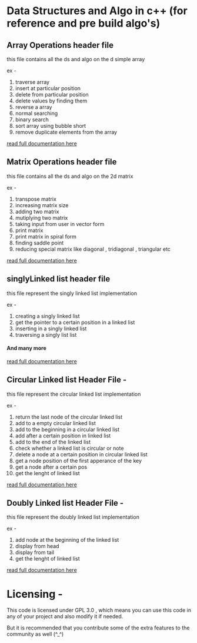 # Data Structures and Algo in c++ (for reference and pre build algo's)

## Array Operations header file
this file contains all the ds and algo on the d simple array

ex -
1. traverse array
2. insert at particular position 
3. delete from particular position 
4. delete values by finding them 
5. reverse a array 
6. normal searching 
7. binary search
8. sort array using bubble short
9. remove duplicate elements from the array 


[read full documentation here](https://github.com/harshnative/DS_Algo_for_Cplusplus/blob/master/arrayOperations.md)


## Matrix Operations header file
this file contains all the ds and algo on the 2d matrix

ex - 
1. transpose matrix
2. increasing matrix size
3. adding two matrix
4. mutiplying two matrix 
5. taking input from user in vector form 
6. print matrix 
7. print matrix in spiral form 
8. finding saddle point
9. reducing special matrix like diagonal , tridiagonal , triangular etc 

[read full documentation here](https://github.com/harshnative/DS_Algo_for_Cplusplus/blob/master/matrixOperations.md)


## singlyLinked list header file
this file represent the singly linked list implementation

ex - 
1. creating a singly linked list
2. get the pointer to a certain position in a linked list
3. inserting in a singly linked list
4. traversing a singly list list


#### And many more

[read full documentation here](https://github.com/harshnative/DS_Algo_for_Cplusplus/blob/master/singlyLinkedList.md)


## Circular Linked list Header File -

this file represent the circular linked list implementation

ex - 

1. return the last node of the circular linked list 
2. add to a empty circular linked list
3. add to the beginning in a circular linked list
4. add after a certain position in linked list 
5. add to the end of the linked list
6. check whether a linked list is circular or note
7. delete a node at a certain position in circular linked list
8. get a node position of the first apperance of the key
9. get a node after a certain pos
10. get the lenght of linked list


[read full documentation here](https://github.com/harshnative/DS_Algo_for_Cplusplus/blob/master/circularLinkedList.md)


## Doubly Linked list Header File -

this file represent the doubly linked list implementation

ex - 

1. add node at the beginning of the linked list
2. display from head
3. display from tail
4. get the lenght of linked list

[read full documentation here](https://github.com/harshnative/DS_Algo_for_Cplusplus/blob/master/doublyLinkedList.md)

# Licensing - 
This code is licensed under GPL 3.0 , which means you can use this code in any of your project and also modify it if needed.

But it is recommended that you contribute some of the extra features to the community as well (^_^)
